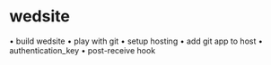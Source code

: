 wedsite
=======

• build wedsite
• play with git
• setup hosting
• add git app to host
• authentication_key
• post-receive hook
